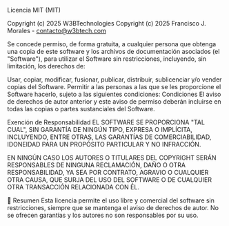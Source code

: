 Licencia MIT (MIT)

Copyright (c) 2025 W3BTechnologies
Copyright (c) 2025 Francisco J. Morales - contacto@w3btech.com

Se concede permiso, de forma gratuita, a cualquier persona que obtenga una copia de este software y los archivos de documentación asociados (el "Software"), para utilizar el Software sin restricciones, incluyendo, sin limitación, los derechos de:

Usar, copiar, modificar, fusionar, publicar, distribuir, sublicenciar y/o vender copias del Software.
Permitir a las personas a las que se les proporcione el Software hacerlo, sujeto a las siguientes condiciones:
Condiciones
El aviso de derechos de autor anterior y este aviso de permiso deberán incluirse en todas las copias o partes sustanciales del Software.

Exención de Responsabilidad
EL SOFTWARE SE PROPORCIONA "TAL CUAL", SIN GARANTÍA DE NINGÚN TIPO, EXPRESA O IMPLÍCITA, INCLUYENDO, ENTRE OTRAS, LAS GARANTÍAS DE COMERCIABILIDAD, IDONEIDAD PARA UN PROPÓSITO PARTICULAR Y NO INFRACCIÓN.

EN NINGÚN CASO LOS AUTORES O TITULARES DEL COPYRIGHT SERÁN RESPONSABLES DE NINGUNA RECLAMACIÓN, DAÑO O OTRA RESPONSABILIDAD, YA SEA POR CONTRATO, AGRAVIO O CUALQUIER OTRA CAUSA, QUE SURJA DEL USO DEL SOFTWARE O DE CUALQUIER OTRA TRANSACCIÓN RELACIONADA CON ÉL.

📜 Resumen
Esta licencia permite el uso libre y comercial del software sin restricciones, siempre que se mantenga el aviso de derechos de autor. No se ofrecen garantías y los autores no son responsables por su uso.

